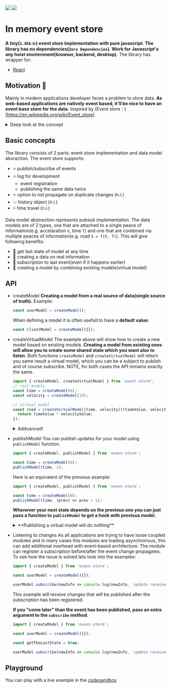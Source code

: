 <a href="https://www.npmjs.com/package/event-storm"><img src="https://img.shields.io/badge/npm-event--storm-brightgreen.svg"></a> <a href="https://www.npmjs.com/package/event-storm"><img src="https://img.shields.io/npm/v/event-storm.svg"></a>

# In memory event store

**A tiny(`1.8kb` :boom:) event store implementation with pure javascript. The library has no dependencies(`Zero Dependencies`). Work for Javascript's any hoist envirenment(browser, backend, desktop).**
The library has wrapper for:
- [React](https://github.com/event-storm/react-event-storm)

## Motivation :blue_book:

Mainly in modern applications developer faces a problem to store data. **As web-based applications are natively event based, it'll be nice
to have an event base store for the data**. Inspired by (Event store :bulb:)[https://en.wikipedia.org/wiki/Event_store].

<details>
  <summary>Deep look at the concept</summary>
  Conceptually, in an event store, only the events of a dossier or policy are stored. The idea behind it is that the dossier
  or policy can be derived from these events(**Mainly the same as single source of truth**).
  The events (and their corresponding data) are the only "real" facts(**name `models` will be use in the libray scope**)
  that should be stored in the database. The instantiation of all other objects can be derived from these events.
  The code instantiates these objects in memory(**name `virtual model` will be used in library scope**). In an event store
  database, this means that all objects that should be instantiated, are not stored in the database. Instead these objects are
  instantiated 'on the fly' in memory by the code based on the events. After usage of these objects, the instantiated
  objects are removed from memory.

  Another crucial part of an event store database is that events that are stored are not allowed to be changed.
  Once stored, also erroneous events are not changed anymore. The only way to change (or better: correct) these events
  is to instantiate a new event with the new values and using the double timeline(**So as we know no mutation allowed**).
</details>

## Basic concepts

The library consists of 2 parts: event store implementation and data model absraction. The event store supports:
- :star: publish/subscribe of events
- :star: log for development
  - event registration
  - publishing the same data twice
- :star: option to not propagate on duplicate changes (n.i.)
- :boom: history object (n.i.)
- :zap: time travel (n.i.)

Data model abstraction represents pubsub implementation. The data models are of 2 types, one that are attached to a single peace of information(e.g. accelaration `V`, time `T`) and one that are combined via multiple peaces of information(e.g. road `S = f(V, T)`).
This will give following benefits:
- :pill: get last state of model at any time
- :punch: creating a data on real information
- :pushpin: subscription to last event(even if it happens earlier)
- :hammer: creating a model by combining existing models(virtual model)

## API

- createModel
  **Creating a model from a real source of data(single source of truth).**
  Example:
  ```js
  const userModel = createModel();
  ````

  When defining a model it is often usefull to have a **default value**:
  ```js
  const clientModel = createModel({});
  ```
- createVirtualModel
  The example above will show how to create a new model based on existing models.
  **Creating a model from existing ones will allow you to create some shared state which you want also to
  listen**. Both functions `createModel` and `createVirtualModel` will return you same result a virtual model,
  which you can be a subject to publish and of course subscribe. NOTE, for both cases the API remains exactly the same.

  ```js
  import { createModel, createVirtualModel } from 'event-storm';
  // real models
  const time = createModel(0);
  const velocity = createModel(10);

  // virtual model
  const road = createVirtualModel(time, velocity)((timeValue, velocityValue) => {
    return timeValue * velocityValue;
  });
  ```

  <details>
    <summary>Addvanced!</summary>

    Pay attention on virtual model's declaration. It is done by 2 phases:
    1. Creating an intermediate state for virtual model. **This is a data provider,
      which can be reused with different handlers**.
    2. Passing the processor function. The function will be fired each time any of the
      models(registered in the first phase) is changed.NOTE even for multiple subscribers
      the processor(computing) function will be fired once.
  </details>

- publishModel
  You can publish updates for your model using `publishModel` function.

  ```js
  import { createModel, publishModel } from 'event-storm';

  const time = createModel(0);
  publishModel(time, 1);
  ```

  Here is an equivalent of the previous example:

  ```js
  import { createModel, publishModel } from 'event-storm';

  const time = createModel(0);
  publishModel(time, (prev) => prev + 1);
  ```

  **Whenever your next state depends on the previous one you can just pass a function to `publishModel` to get a hook with previous model**.

  <details>
    <summary>**Publishing a virtual model will do nothing**</summary>
    Its important to notice that publishing a virtual model will cause a lot of pain in your code, as you need to
    describe the value-model map. As the virtual model is something relaying on real data,
    the best approach is to update the real data itself.
    Allowing otherwise will end up in wishes to reuse the processor function, additional descriptor for publishment,
    also syncronization issues.
  </details>

- Listening to changes
  As all applications are trying to have loose coupled modules and in many cases this modules are loading asynchronous,
  this can add additional overhead with event-based architecture. The module can regiister a subscription before/after
  the event change propagates. To see how the issue is solved lets look into the examples:

  ```js
  import { createModel } from 'event-storm';

  const userModel = createModel({});

  userModel.subscribe(newInfo => console.log(newInfo, 'update receives'));
  ```

  This example will receive changes that will be published after the subscription has been registered.

  **If you "come later" than the event has been published, pass an extra argument to the `subscribe` method**.

  ```js
  import { createModel } from 'event-storm';

  const userModel = createModel({});

  const getTheLastState = true;

  userModel.subscribe(newInfo => console.log(newInfo, 'update receives'), getTheLastState);
  ```

## Playground

You can play with a live example in the [codesandbox](https://codesandbox.io/s/serene-wood-cjvem)
